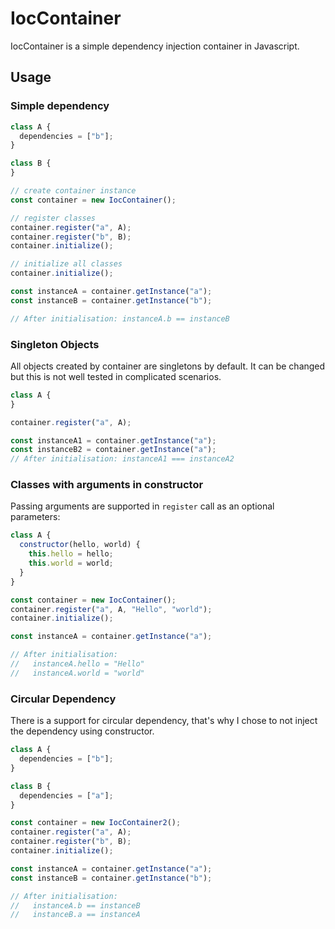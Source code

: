 IocContainer
==========

IocContainer is a simple dependency injection container in Javascript.

Usage
------------

### Simple dependency

```js
class A {
  dependencies = ["b"];
}

class B {
}

// create container instance
const container = new IocContainer();

// register classes
container.register("a", A);
container.register("b", B);
container.initialize();

// initialize all classes
container.initialize();

const instanceA = container.getInstance("a");
const instanceB = container.getInstance("b");

// After initialisation: instanceA.b == instanceB
```
### Singleton Objects

All objects created by container are singletons by default. It can be changed but this is 
not well tested in complicated scenarios.

```js
class A {
}

container.register("a", A);

const instanceA1 = container.getInstance("a");
const instanceB2 = container.getInstance("a");
// After initialisation: instanceA1 === instanceA2
```

### Classes with arguments in constructor

Passing arguments are supported in `register` call as an optional parameters: 

```js
class A {
  constructor(hello, world) {
    this.hello = hello;
    this.world = world;
  }
}

const container = new IocContainer();
container.register("a", A, "Hello", "world");
container.initialize();

const instanceA = container.getInstance("a");

// After initialisation:
//   instanceA.hello = "Hello"
//   instanceA.world = "world"
```

### Circular Dependency

There is a support for circular dependency, that's why I chose to not inject the dependency using constructor.

```js
class A {
  dependencies = ["b"];
}

class B {
  dependencies = ["a"];
}

const container = new IocContainer2();
container.register("a", A);
container.register("b", B);
container.initialize();

const instanceA = container.getInstance("a");
const instanceB = container.getInstance("b");

// After initialisation:
//   instanceA.b == instanceB
//   instanceB.a == instanceA
```
